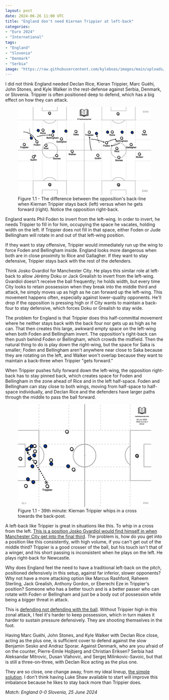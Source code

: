 ```yaml
---
layout: post
date: 2024-06-26 11:00 UTC
title: "England don't need Kiernan Trippier at left-back"
categories:
- "Euro 2024"
- "International"
tags:
- "England"
- "Slovenia"
- "Denmark"
- "Serbia"
image: "https://raw.githubusercontent.com/kyleboas/images/main/uploads/2024/06/26/Image-26Jun2024_00%3A33%3A02.png
---
```


I did not think England needed Declan Rice, Kieran Trippier, Marc Guéhi, John Stones, and Kyle Walker in the rest-defense against Serbia, Denmark, or Slovenia. Trippier is often positioned deep to defend, which has a big effect on how they can attack.

<!---more--->

<figure>
    <img src="https://raw.githubusercontent.com/kyleboas/images/main/uploads/2024/06/25/Image-25Jun2024_22%3A06%3A40.png">
    <figcaption>Figure 1.1 - The difference between the opposition's back-line when Kiernan Trippier stays back (left) versus when he gets forward (right). Notice the opposition right-back.</figcaption>
</figure>

England wants Phil Foden to invert from the left-wing. In order to invert, he needs Trippier to fill in for him, occupying the space he vacates, holding width on the left. If Trippier does not fill in that space, either Foden or Jude Bellingham will rotate in and out of that left-wing position. 

If they want to stay offensive, Trippier would immediately run up the wing to force Foden and Bellingham inside. England looks more dangerous when both are in close proximity to Rice and Gallagher. If they want to stay defensive, Trippier stays back with the rest of the defenders. 

Think Josko Gvardiol for Manchester City. He plays this similar role at left-back to allow Jérémy Doku or Jack Grealish to invert from the left-wing. Gvardiol doesn't receive the ball frequently; he holds width, but every time City looks to retain possession when they break into the middle third and attack, he simply moves up as high as he can forward up the left-wing. This movement happens often, especially against lower-quality opponents. He'll drop if the opposition is pressing high or if City wants to maintain a back-four to stay defensive, which forces Doku or Grealish to stay wide. 

The problem for England is that Trippier does this half-committal movement where he neither stays back with the back four nor gets up as high as he can. That then creates this large, awkward empty space on the left-wing when both Foden and Bellingham invert. The opposition's right-back can then push behind Foden or Bellingham, which crowds the midfield. Then the natural thing to do is play down the right-wing, but the space for Saka is smaller; Foden and Bellingham aren't anywhere near close to Saka because they are rotating on the left, and Walker won't overlap because they want to maintain a back-three when Trippier "gets forward."

When Trippier pushes fully forward down the left-wing, the opposition right-back has to stay pinned back, which creates space for Foden and Bellingham in the zone ahead of Rice and in the left half-space. Foden and Bellingham can stay close to both wings, moving from half-space to half-space individually, and Declan Rice and the defenders have larger paths through the middle to pass the ball forward.

<figure>
    <img src="https://raw.githubusercontent.com/kyleboas/images/main/uploads/2024/06/26/Image-26Jun2024_00:55:32.png">
    <figcaption>Figure 1.1 - 39th minute: Kiernan Trippier whips in a cross towards the back-post.</figcaption>
</figure>

A left-back like Trippier is great in situations like this. To whip in a cross from the left. [This is a position Josko Gvardiol would find himself in when Manchester City get into the final third](https://tacticsjournal.com/2024/02/06/josko-gvardiol-has-the-mind-of-a-midfielder-in-the-body-of-a-center-back/). The problem is, how do you get into a position like this consistently, with high volume, if you can't get out of the middle third? Trippier is a good crosser of the ball, but his touch isn't that of a winger, and his short passing is inconsistent when he plays on the left. He plays right-back for Newcastle.

Why does England feel the need to have a traditional left-back on the pitch, positioned defensively in this setup, against far inferior, slower opponents? Why not have a more attacking option like Marcus Rashford, Raheem Sterling, Jack Grealish, Anthony Gordon, or Eberechi Eze in Trippier's position? Someone who has a better touch and is a better passer who can rotate with Foden or Bellingham and just be a body out of possession while being a bigger threat in attack.

This is [defending not defending with the ball](https://tacticsjournal.com/2024/06/25/to-defend-or-defend-with-the-ball/). Without Trippier high in this zonal attack, I feel it's harder to keep possession, which in turn makes it harder to sustain pressure defensively. They are shooting themselves in the foot.

Having Marc Guéhi, John Stones, and Kyle Walker with Declan Rice close, acting as the plus one, is sufficient cover to defend against the slow Benjamin Sesko and Andraz Sporar. Against Denmark, who are you afraid of on the counter, Pierre-Emile Hojbjerg and Christian Eriksen? Serbia had Aleksandar Mitrovic, Dusan Vlahovic, and Sergej Milinkovic-Savoic, but that is still a three-on-three, with Declan Rice acting as the plus one. 

They are so close, one change away, from my ideal lineup, [the simple solution](https://tacticsjournal.com/2024/03/20/englands-simple-solution/). I don't think having Luke Shaw available to start will improve this imbalance because he likes to stay back more than Trippier does.

*Match: England 0-0 Slovenia, 25 June 2024*